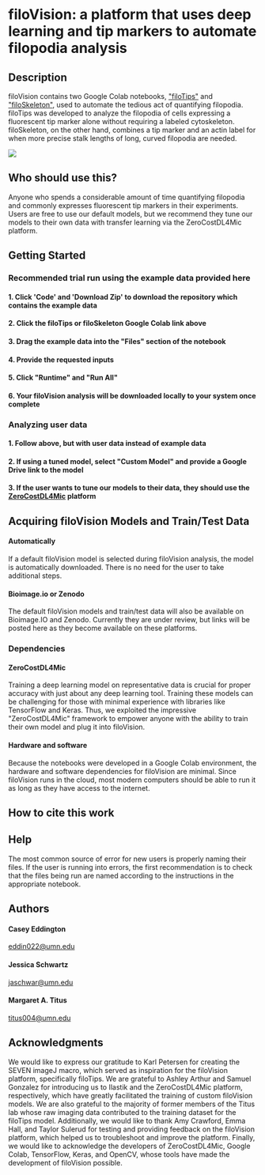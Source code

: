 # filoVision: a platform that uses deep learning and tip markers to automate filopodia analysis
  
## Description
filoVision contains two Google Colab notebooks, ["filoTips"](https://colab.research.google.com/drive/1mL7U63-lltjMoTKgpcUbhK-iV0GoYz3L) and ["filoSkeleton"](https://colab.research.google.com/drive/1-61DTdWYXMIecJqjE5nWMFue2JJBbuBj), used to automate the tedious act of quantifying filopodia. filoTips was developed to analyze the filopodia of cells expressing a fluorescent tip marker alone without requiring a labeled cytoskeleton. filoSkeleton, on the other hand, combines a tip marker and an actin label for when more precise stalk lengths of long, curved filopodia are needed.

<img src='https://user-images.githubusercontent.com/67563125/228642549-6a17d475-ebde-4338-a0d7-ed9ca3435fb1.jpg' />

## Who should use this?
Anyone who spends a considerable amount of time quantifying filopodia and commonly expresses fluorescent tip markers in their experiments. Users are free to use our default models, but we recommend they tune our models to their own data with transfer learning via the ZeroCostDL4Mic platform.

## Getting Started
### Recommended trial run using the example data provided here
#### 1. Click 'Code' and 'Download Zip' to download the repository which contains the example data
#### 2. Click the filoTips or filoSkeleton Google Colab link above
#### 3. Drag the example data into the "Files" section of the notebook
#### 4. Provide the requested inputs
#### 5. Click "Runtime" and "Run All"
#### 6. Your filoVision analysis will be downloaded locally to your system once complete

### Analyzing user data
#### 1. Follow above, but with user data instead of example data
#### 2. If using a tuned model, select "Custom Model" and provide a Google Drive link to the model
#### 3. If the user wants to tune our models to their data, they should use the [ZeroCostDL4Mic](https://github.com/HenriquesLab/ZeroCostDL4Mic) platform

## Acquiring filoVision Models and Train/Test Data
#### Automatically
If a default filoVision model is selected during filoVision analysis, the model is automatically downloaded. There is no need for the user to take additional steps.
#### Bioimage.io or Zenodo
The default filoVision models and train/test data will also be available on Bioimage.IO and Zenodo. Currently they are under review, but links will be posted here as they become available on these platforms.

### Dependencies
#### ZeroCostDL4Mic
Training a deep learning model on representative data is crucial for proper accuracy with just about any deep learning tool. Training these models can be challenging for those with minimal experience with libraries like TensorFlow and Keras. Thus, we exploited the impressive "ZeroCostDL4Mic" framework to empower anyone with the ability to train their own model and plug it into filoVision.

#### Hardware and software
Because the notebooks were developed in a Google Colab environment, the hardware and software dependencies for filoVision are minimal. Since filoVision runs in the cloud, most modern computers should be able to run it as long as they have access to the internet.

## How to cite this work

## Help
The most common source of error for new users is properly naming their files. If the user is running into errors, the first recommendation is to check that the files being run are named according to the instructions in the appropriate notebook.

## Authors
#### Casey Eddington
eddin022@umn.edu

#### Jessica Schwartz
jaschwar@umn.edu

#### Margaret A. Titus
titus004@umn.edu

## Acknowledgments
We would like to express our gratitude to Karl Petersen for creating the SEVEN imageJ macro, which served as inspiration for the filoVision platform, specifically filoTips. We are grateful to Ashley Arthur and Samuel Gonzalez for introducing us to Ilastik and the ZeroCostDL4Mic platform, respectively, which have greatly facilitated the training of custom filoVision models. We are also grateful to the majority of former members of the Titus lab whose raw imaging data contributed to the training dataset for the filoTips model. Additionally, we would like to thank Amy Crawford, Emma Hall, and Taylor Sulerud for testing and providing feedback on the filoVision platform, which helped us to troubleshoot and improve the platform. Finally, we would like to acknowledge the developers of ZeroCostDL4Mic, Google Colab, TensorFlow, Keras, and OpenCV, whose tools have made the development of filoVision possible.



